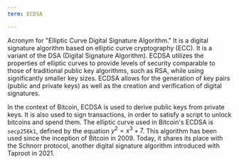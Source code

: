 ```yaml
---
term: ECDSA

---
```

Acronym for "Elliptic Curve Digital Signature Algorithm." It is a digital signature algorithm based on elliptic curve cryptography (ECC). It is a variant of the DSA (Digital Signature Algorithm). ECDSA utilizes the properties of elliptic curves to provide levels of security comparable to those of traditional public key algorithms, such as RSA, while using significantly smaller key sizes. ECDSA allows for the generation of key pairs (public and private keys) as well as the creation and verification of digital signatures.

In the context of Bitcoin, ECDSA is used to derive public keys from private keys. It is also used to sign transactions, in order to satisfy a script to unlock bitcoins and spend them. The elliptic curve used in Bitcoin's ECDSA is `secp256k1`, defined by the equation $y^2 = x^3 + 7$. This algorithm has been used since the inception of Bitcoin in 2009. Today, it shares its place with the Schnorr protocol, another digital signature algorithm introduced with Taproot in 2021.